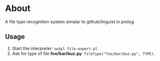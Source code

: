 # About

A file type recognition system simalar to github/linguist in prolog

## Usage

1. Start the interpreter: `swipl file-expert.pl`
2. Ask for type of file **foo/bar/buz.py**: `fileType("foo/bar/buz.py", TYPE).`
